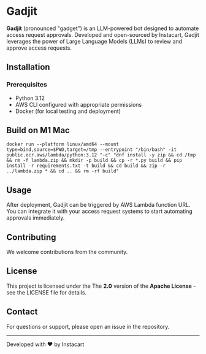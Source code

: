 # Gadjit

**Gadjit** (pronounced "gadget") is an LLM-powered bot designed to automate access request approvals. Developed and open-sourced by Instacart, Gadjit leverages the power of Large Language Models (LLMs) to review and approve access requests.

## Installation

### Prerequisites

-   Python 3.12
-   AWS CLI configured with appropriate permissions
-   Docker (for local testing and deployment)
    
## Build on M1 Mac

```
docker run --platform linux/amd64 --mount type=bind,source=$PWD,target=/tmp --entrypoint "/bin/bash" -it public.ecr.aws/lambda/python:3.12 "-c" "dnf install -y zip && cd /tmp && rm -f lambda.zip && mkdir -p build && cp -r *.py build && pip install -r requirements.txt -t build && cd build && zip -r ../lambda.zip * && cd .. && rm -rf build"
```

## Usage

After deployment, Gadjit can be triggered by AWS Lambda function URL. You can integrate it with your access request systems to start automating approvals immediately.

## Contributing

We welcome contributions from the community.

## License

This project is licensed under the The **2.0** version of the **Apache License** - see the LICENSE file for details.

## Contact

For questions or support, please open an issue in the repository.

----------

Developed with ❤️  by Instacart
